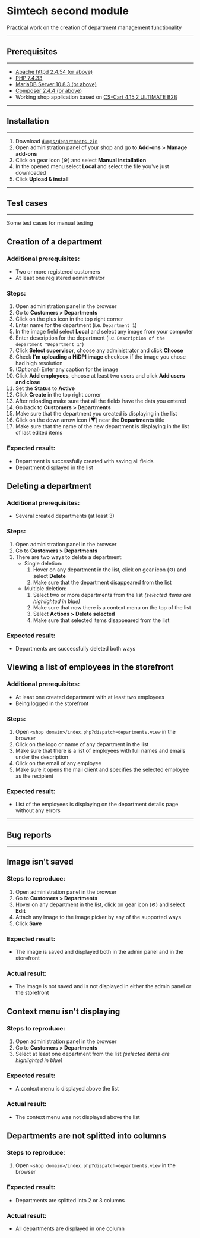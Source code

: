 # Simtech second module

Practical work on the creation of department management functionality


---
## **Prerequisites**
---

- [Apache httpd 2.4.54 (or above)](https://httpd.apache.org/download.cgi#apache24)
- [PHP 7.4.33](https://www.php.net/downloads.php)
- [MariaDB Server 10.8.3 (or above)](https://mariadb.org/download/?t=mariadb&o=true&p=mariadb&r=10.8.3)
- [Composer 2.4.4 (or above)](https://getcomposer.org/)
- Working shop application based on [CS-Cart 4.15.2 ULTIMATE B2B](https://www.cs-cart.com/download-cs-cart.html)


---
## **Installation**
---

1. Download [`dumps/departments.zip`](https://github.com/azizbekphd/simtech_second_module/blob/departments/dumps/departments.zip)
1. Open administration panel of your shop and go to **Add-ons > Manage add-ons**
1. Click on gear icon (&#9881;) and select **Manual installation**
1. In the opened menu select **Local** and select the file you've just downloaded
1. Click **Upload & install**


---
## **Test cases**
---

Some test cases for manual testing


## Creation of a department

### Additional prerequisites:

- Two or more registered customers
- At least one registered administrator

### Steps:

1. Open administration panel in the browser
1. Go to **Customers > Departments**
1. Click on the plus icon in the top right corner
1. Enter name for the department (i.e. `Department 1`)
1. In the image field select **Local** and select any image from your computer
1. Enter description for the department (i.e. `Description of the department "Department 1"`)
1. Click **Select supervisor**, choose any administrator and click **Choose**
1. Check **I’m uploading a HiDPI image** checkbox if the image you chose had high resolution
1. (Optional) Enter any caption for the image
1. Click **Add employees**, choose at least two users and click **Add users and close**
1. Set the **Status** to **Active**
1. Click **Create** in the top right corner
1. After reloading make sure that all the fields have the data you entered
1. Go back to **Customers > Departments**
1. Make sure that the department you created is displaying in the list
1. Click on the down arrow icon (&#9660;) near the **Departments** title
1. Make sure that the name of the new department is displaying in the list of last edited items

### Expected result:

- Department is successfully created with saving all fields
- Department displayed in the list


## Deleting a department

### Additional prerequisites:

- Several created departments (at least 3)

### Steps:

1. Open administration panel in the browser
1. Go to **Customers > Departments**
1. There are two ways to delete a department:
    - Single deletion:
        1. Hover on any department in the list, click on gear icon (&#9881;) and select **Delete**
        1. Make sure that the department disappeared from the list
    - Multiple deletion:
        1. Select two or more departments from the list _(selected items are highlighted in blue)_
        1. Make sure that now there is a context menu on the top of the list
        1. Select **Actions > Delete selected**
        1. Make sure that selected items disappeared from the list

### Expected result:

- Departments are successfully deleted both ways


## Viewing a list of employees in the storefront

### Additional prerequisites:

- At least one created department with at least two employees
- Being logged in the storefront

### Steps:

1. Open `<shop domain>/index.php?dispatch=departments.view` in the browser
1. Click on the logo or name of any department in the list
1. Make sure that there is a list of employees with full names and emails under the description
1. Click on the email of any employee
1. Make sure it opens the mail client and specifies the selected employee as the recipient

### Expected result:

- List of the employees is displaying on the department details page without any errors


---
## **Bug reports**
---


## Image isn't saved

### Steps to reproduce:

1. Open administration panel in the browser
1. Go to **Customers > Departments**
1. Hover on any department in the list, click on gear icon (&#9881;) and select **Edit**
1. Attach any image to the image picker by any of the supported ways
1. Click **Save**

### Expected result:

- The image is saved and displayed both in the admin panel and in the storefront

### Actual result:

- The image is not saved and is not displayed in either the admin panel or the storefront


## Context menu isn't displaying

### Steps to reproduce:

1. Open administration panel in the browser
1. Go to **Customers > Departments**
1. Select at least one department from the list _(selected items are highlighted in blue)_

### Expected result:

- A context menu is displayed above the list

### Actual result:

- The context menu was not displayed above the list


## Departments are not splitted into columns

### Steps to reproduce:

1. Open `<shop domain>/index.php?dispatch=departments.view` in the browser

### Expected result:

- Departments are splitted into 2 or 3 columns

### Actual result:

- All departments are displayed in one column
